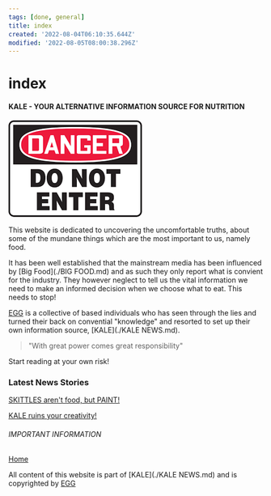 ```yaml
---
tags: [done, general]
title: index
created: '2022-08-04T06:10:35.644Z'
modified: '2022-08-05T08:00:38.296Z'
---
```


# index

#### KALE - YOUR ALTERNATIVE INFORMATION SOURCE FOR NUTRITION

![DANGER](./attachments/stop.png)

This website is dedicated to uncovering the uncomfortable truths, about some of the mundane things which are the most important to us, namely food.

It has been well established that the mainstream media has been influenced by [Big Food](./BIG FOOD.md) and as such they only report what is convient for the industry. They however neglect to tell us the vital information we need to make an informed decision when we choose what to eat. This needs to stop!

[EGG](./EGG.md) is a collective of based individuals who has seen through the lies and turned their back on convential "knowledge" and resorted to set up their own information source, [KALE](./KALE NEWS.md).

>"With great power comes great responsibility"

Start reading at your own risk!

### Latest News Stories
 [SKITTLES aren't food, but PAINT!](./SKITTLES.md)

 [KALE ruins your creativity!](./KALE.md)

###### IMPORTANT INFORMATION

[Home](./index.md)

All content of this website is part of [KALE](./KALE NEWS.md) and is copyrighted by [EGG](./EGG.md)


